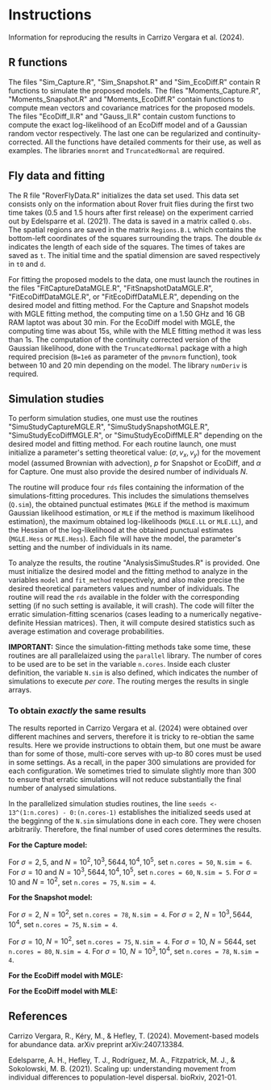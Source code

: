 # Instructions

Information for reproducing the results in Carrizo Vergara et al. (2024).

## R functions

The files "Sim_Capture.R", "Sim_Snapshot.R" and "Sim_EcoDiff.R" contain R functions to simulate the proposed models.
The files "Moments_Capture.R", "Moments_Snapshot.R" and "Moments_EcoDiff.R" contain functions to compute mean vectors and covariance matrices for the proposed models.
The files "EcoDiff_ll.R" and "Gauss_ll.R" contain custom functions to compute the exact log-likelihood of an EcoDiff model and of a Gaussian random vector respectively. The last one can be regularized and continuity-corrected.
All the functions have detailed comments for their use, as well as examples. The libraries `mnormt` and `TruncatedNormal` are required.

## Fly data and fitting

The R file "RoverFlyData.R" initializes the data set used. This data set consists only on the information about Rover fruit flies during the first two time takes (0.5 and 1.5 hours after first release) on the experiment carried out by Edelsparre et al. (2021). The data is saved in a matrix called `Q.obs`. The spatial regions are saved in the matrix `Regions.B.L` which contains the bottom-left coordinates of the squares surrounding the traps. The double `dx` indicates the length of each side of the squares. The times of takes are saved as `t`. The initial time and the spatial dimension are saved respectively in `t0` and `d`.


For fitting the proposed models to the data, one must launch the routines in the files "FitCaptureDataMGLE.R", "FitSnapshotDataMGLE.R", "FitEcoDiffDataMGLE.R", or "FitEcoDiffDataMLE.R", depending on the desired model and fitting method. For the Capture and Snapshot models with MGLE fitting method, the computing time on a 1.50 GHz and 16 GB RAM laptot was about 30 min. For the EcoDiff model with MGLE, the computing time was about 15s, while with the MLE fitting method it was less than 1s. The computation of the continuity corrected version of the Gaussian likelihood, done with the `TruncatedNormal` package with a high required precision (`B=1e6` as parameter of the `pmvnorm` function), took between 10 and 20 min depending on the model. The library `numDeriv` is required.

## Simulation studies

To perform simulation studies, one must use the routines "SimuStudyCaptureMGLE.R", "SimuStudySnapshotMGLE.R", "SimuStudyEcoDiffMGLE.R", or "SimuStudyEcoDiffMLE.R" depending on the desired model and fitting method. For each routine launch, one must initialize a parameter's setting theoretical value: $(\sigma , v_{x} , v_{y} )$ for the movement model (assumed Brownian with advection), $p$ for Snapshot or EcoDiff, and $\alpha$ for Capture. One must also provide the desired number of individuals $N$.

The routine will produce four `rds` files containing the information of the simulations-fitting procedures. This includes the simulations themselves (`Q.sim`), the obtained punctual estimates (`MGLE` if the method is maximum Gaussian likelihood estimation, or `MLE` if the method is maximum likelihood estimation), the maximum obtained log-likelihoods (`MGLE.LL` or `MLE.LL`), and the Hessian of the log-likelihood at the obtained punctual estimates (`MGLE.Hess` or `MLE.Hess`). Each file will have the model, the parameter's setting and the number of individuals in its name. 

To analyze the results, the routine "AnalysisSimuStudes.R" is provided. One must initialize the desired model and the fitting method to analyze in the variables `model` and `fit_method` respectively, and also make precise the desired theoretical parameters values and number of individuals. The routine will read the `rds` available in the folder with the corresponding setting (if no such setting is available, it will crash). The code will filter the erratic simulation-fitting scenarios (cases leading to a numerically negative-definite Hessian matrices). Then, it will compute desired statistics such as average estimation and coverage probabilities.

**IMPORTANT:** Since the simulation-fitting methods take some time, these routines are all parallelaized using the `parallel` library. The number of cores to be used are to be set in the variable `n.cores`. Inside each cluster definition, the variable `N.sim` is also defined, which indicates the number of simulations to execute *per core*. The routing merges the results in single arrays.

### To obtain *exactly* the same results

The results reported in Carrizo Vergara et al. (2024) were obtained over different machines and servers, therefore it is tricky to re-obtian the same results. Here we provide instructions to obtain them, but one must be aware than for some of those, multi-core serves with up-to 80 cores must be used in some settings. As a recall, in the paper 300 simulations are provided for each configuration. We sometimes tried to simulate slightly more than 300 to ensure that erratic simulations will not reduce substantially the final number of analysed simulations.

In the parallelized simulation studies routines, the line `seeds <- 13^(1:n.cores) - 0:(n.cores-1)` establishes the initialized seeds used at the begginng of the `N.sim` simulations done in each core. They were chosen arbitrarily. Therefore, the final number of used cores determines the results.

**For the Capture model:**  

For $\sigma = 2 , 5$, and $N = 10^{2} , 10^{3} , 5644 , 10^{4} , 10^{5}$, set `n.cores = 50`, `N.sim = 6`.
For $\sigma = 10$ and $N = 10^{3} , 5644 , 10^{4} , 10^{5}$, set `n.cores = 60`, `N.sim = 5`.
For $\sigma = 10$ and $N = 10^{2}$, set `n.cores = 75`, `N.sim = 4`.

**For the Snapshot model:**

For $\sigma = 2$, $N = 10^{2}$, set `n.cores = 78`, `N.sim = 4`.
For $\sigma = 2$, $N = 10^{3}, 5644, 10^{4}$, set `n.cores = 75`, `N.sim = 4`.

For $\sigma = 10$, $N = 10^{2}$, set `n.cores = 75`, `N.sim = 4`.
For $\sigma = 10$, $N = 5644$, set `n.cores = 80`, `N.sim = 4`.
For $\sigma = 10$, $N = 10^{3} , 10^{4}$, set `n.cores = 78`, `N.sim = 4`.

**For the EcoDiff model with MGLE:**


**For the EcoDiff model with MLE:**




## References

Carrizo Vergara, R., Kéry, M., & Hefley, T. (2024). Movement-based models for abundance data. arXiv preprint arXiv:2407.13384.


Edelsparre, A. H., Hefley, T. J., Rodríguez, M. A., Fitzpatrick, M. J., & Sokolowski, M. B. (2021). Scaling up: understanding movement from individual differences to population-level dispersal. bioRxiv, 2021-01.


